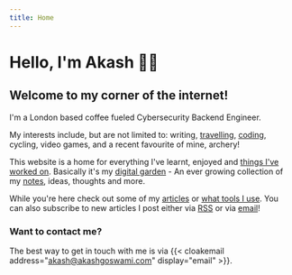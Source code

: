 ```yaml
---
title: Home
---
```


# Hello, I'm Akash 👋🏽

## Welcome to my corner of the internet!

I'm a London based coffee fueled Cybersecurity Backend Engineer.

My interests include, but are not limited to: writing, [travelling](/tags/travel), [coding](https://akashgoswami.dev), cycling, video games, and a recent favourite of mine, archery!

This website is a home for everything I've learnt, enjoyed and [things I\'ve worked on](/portfolio). Basically it's my [digital garden](https://maggieappleton.com/garden-history) - An ever growing collection of my [notes](/notes), ideas, thoughts and more.

While you're here check out some of my [articles](/articles) or [what tools I use](/tools). You can also subscribe to new articles I post either via [RSS](https://akashgoswami.com/articles/index.xml) or via [email](https://buttondown.email/akashgoswami)!

### Want to contact me?

The best way to get in touch with me is via {{< cloakemail address="akash@akashgoswami.com" display="email" >}}.